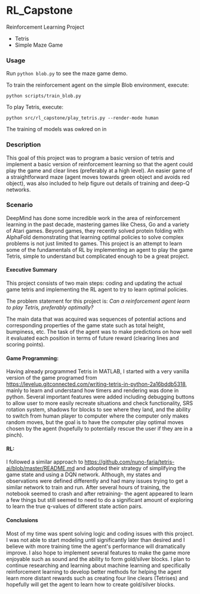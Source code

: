 # RL_Capstone
Reinforcement Learning Project
- Tetris
- Simple Maze Game

### Usage

Run `python blob.py` to see the maze game demo.

To train the reinforcement agent on the simple Blob environment, execute:
```
python scripts/train_blob.py
```

To play Tetris, execute:
```
python src/rl_capstone/play_tetris.py --render-mode human
```

The training of models was owkred on in 


### Description

This goal of this project was to program a basic version of tetris and implement a basic version of reinforcement learning so that the agent could play the game and clear lines (preferably at a high level). An easier game of a straightforward maze (agent moves towards green object and avoids red object), was also included to help figure out details of training and deep-Q networks.

### Scenario

DeepMind has done some incredible work in the area of reinforcement learning in the past decade, mastering games like Chess, Go and a variety of Atari games. Beyond games, they recently solved protein folding with AlphaFold demonstrating that learning optimal policies to solve complex problems is not just limited to games. This project is an attempt to learn some of the fundamentals of RL by implementing an agent to play the game Tetris, simple to understand but complicated enough to be a great project.

#### Executive Summary

This project consists of two main steps: coding and updating the actual game tetris and implementing the RL agent to try to learn optimal policies. 

The problem statement for this project is: _Can a reinforcement agent learn to play Tetris, preferably optimally?_

The main data that was acquired was sequences of potential actions and corresponding properties of the game state such as total height, bumpiness,  etc. The task of the agent was to make predictions on how well it evaluated each position in terms of future reward (clearing lines and scoring points).


#### Game Programming: 
Having already programmed Tetris in MATLAB, I started with a very vanilla version of the game programed from https://levelup.gitconnected.com/writing-tetris-in-python-2a16bddb5318, mainly to learn and understand how timers and rendering was done in python. Several important features were added including debugging buttons to allow user to more easily recreate situations and check functionality, SRS rotation system, shadows for blocks to see where they land, and the ability to switch from human player to computer where the computer only makes random moves, but the goal is to have the computer play optimal moves chosen by the agent (hopefully to potentially rescue the user if they are in a pinch).


#### RL:

I followed a similar approach to https://github.com/nuno-faria/tetris-ai/blob/master/README.md and adopted their strategy of simplifying the game state and using a DQN network. Although, my states and observations were defined differently and had many issues trying to get a similar network to train and run. After several hours of training, the notebook seemed to crash and after retraining- the agent appeared to learn a few things but still seemed to need to do a significant amount of exploring to learn the true q-values of different state action pairs.


#### Conclusions
Most of my time was spent solving logic and coding issues with this project. I was not able to start modeling until significantly later than desired and I believe with more training time the agent's performance will dramatically improve. I also hope to implement several features to make the game more enjoyable such as sound and the ability to form gold/silver blocks. I plan to continue researching and learning about machine learning and specifically reinforcement learning to develop better methods for helping the agent learn more distant rewards such as creating four line clears (Tetrises) and hopefully will get the agent to learn how to create gold/silver blocks.
